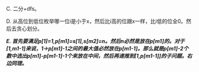 C. 二分+dfs。

D. 从高位到低位枚举哪一位i是小于x，然后比i高的位跟x一样，比i低的位全0。然后去贪心划分。

***E. 首先要满足p[1]=1,p[m1]=s[1],s[m2]=n。然后n必然是放在p[m1]的。对于[1,m1-1]来说，1->p[m1]-1之间的最大值必然放在p[m1-1]。那么就是p[m1]-2个数中选出p[m1]-p[m1-1]-1个来放在中间，然后再递推到[1,p[m1-1]]的子问题。右边同理。***
